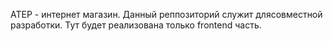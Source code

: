 ATEP - интернет магазин.
Данный реппозиторий служит длясовместной разработки.
Тут будет реализована только frontend часть.
